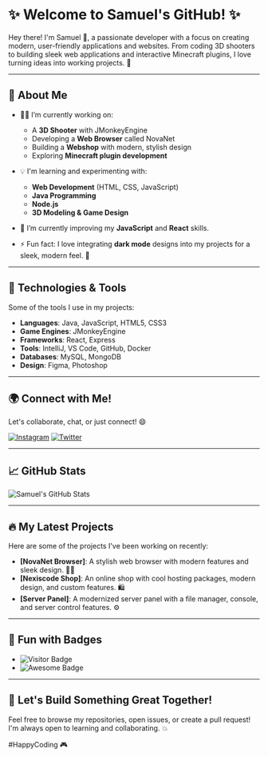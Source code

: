 # ✨ Welcome to Samuel's GitHub! ✨

Hey there! I'm Samuel 👋, a passionate developer with a focus on creating modern, user-friendly applications and websites. From coding 3D shooters to building sleek web applications and interactive Minecraft plugins, I love turning ideas into working projects. 🚀

---

## 🚀 About Me

- 👨‍💻 I’m currently working on:
  - A **3D Shooter** with JMonkeyEngine
  - Developing a **Web Browser** called NovaNet
  - Building a **Webshop** with modern, stylish design
  - Exploring **Minecraft plugin development**
  
- 💡 I'm learning and experimenting with:
  - **Web Development** (HTML, CSS, JavaScript)
  - **Java Programming**
  - **Node.js**
  - **3D Modeling & Game Design**

- 🌱 I’m currently improving my **JavaScript** and **React** skills.

- ⚡ Fun fact: I love integrating **dark mode** designs into my projects for a sleek, modern feel. 🌙

---

## 🔧 Technologies & Tools

Some of the tools I use in my projects:

- **Languages**: Java, JavaScript, HTML5, CSS3
- **Game Engines**: JMonkeyEngine
- **Frameworks**: React, Express
- **Tools**: IntelliJ, VS Code, GitHub, Docker
- **Databases**: MySQL, MongoDB
- **Design**: Figma, Photoshop

---

## 🌍 Connect with Me!

Let's collaborate, chat, or just connect! 😄

[![Instagram](https://img.shields.io/badge/Instagram-purple?style=flat&logo=instagram&logoColor=white)](https://www.instagram.com/samu_b2008)
[![Twitter](https://img.shields.io/badge/Twitter-lightblue?style=flat&logo=twitter&logoColor=white)](https://twitter.com/@nexiscode)

---

## 📈 GitHub Stats

![Samuel's GitHub Stats](https://github-readme-stats.vercel.app/api?username=samuel&show_icons=true&theme=radical&hide_title=true&count_private=true)

---

## 🔥 My Latest Projects

Here are some of the projects I've been working on recently:

- **[NovaNet Browser]**: A stylish web browser with modern features and sleek design. 🧑‍💻
- **[Nexiscode Shop]**: An online shop with cool hosting packages, modern design, and custom features. 🛍️
- **[Server Panel]**: A modernized server panel with a file manager, console, and server control features. ⚙️

---

## 🚨 Fun with Badges

- ![Visitor Badge](https://visitor-badge.laobi.icu/badge?page_id=samuel.visitor)
- ![Awesome Badge](https://img.shields.io/badge/Awesome%20Projects-%F0%9F%A4%9D-blue)
  
---

## 💬 Let's Build Something Great Together!

Feel free to browse my repositories, open issues, or create a pull request! I'm always open to learning and collaborating. 💥

#HappyCoding 🎮
